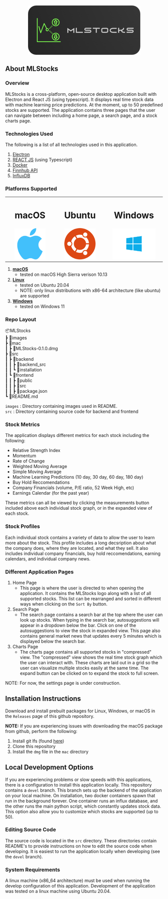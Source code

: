 <p align="center">
    <img src="images/MLIcon_Horizontal.png"></img>
<!-- ![Alt text](images/MLIcon_Horizontal.png?raw=true "Title") -->
</p>

## About MLStocks

### Overview
MLStocks is a cross-platform, open-source desktop application built with Electron and React JS (using typescript). It displays real time stock data with
machine learning price predictions.  At the moment, up to 50 predefined stocks are supported.  The application
contains three pages that the user can navigate between including a home page, a search page, and a stock charts page.

### Technologies Used
The following is a list of all technologies used in this application.
1. <a href="https://www.electronjs.org/">Electron</a>
1. <a href="https://reactjs.org/">REACT JS</a> (using Typescript) 
1. <a href="https://www.docker.com/">Docker</a>
1. <a href="https://finnhub.io/">Finnhub API</a>
1. <a href="https://www.influxdata.com/">InfluxDB</a>

### Platforms Supported
<table>
    <tr>
        <td width="441" align="center"><h1 style="font-weight: 700;">macOS</h1></td>
        <td width="441" align="center"><h1 style="font-weight: 700;">Ubuntu</h1></td>
        <td width="441" align="center"><h1 style="font-weight: 700;">Windows</h1></td>
    </tr>
    <tr>
        <td width="441" align="center"><img style="display: inline-block" height="100" src="images/macLogo.png"></img>  </td>
        <td width="441" align="center"><img style="display: inline-block" height="100" src="images/ubuntuLogo.png"></img>  </td>
        <td width="441" align="center"><img style="display: inline-block" height="100" src="images/windowsLogo.png"></img>  </td>
    </tr>
</table>

1. <a href="https://www.apple.com/macos/monterey/">**macOS**</a>
    - tested on macOS High Sierra verison 10.13
1. <a href="https://ubuntu.com/">**Linux**</a>
    - tested on Ubuntu 20.04
    - NOTE: only linux distributions with x86-64 architecture (like ubuntu) are supported
1. <a href="https://www.microsoft.com/en-us/windows/windows-11">**Windows**</a>
    - tested on Windows 11

### Repo Layout

📦MLStocks \
 ┣ 📂images \
 ┣ 📂mac \
 ┃ ┣ 📜MLStocks-0.1.0.dmg \
 ┣ 📂src \
 ┃ ┣ 📂backend \
 ┃ ┃ ┣ 📂backend_src \
 ┃ ┃ ┗ 📂installation \
 ┃ ┗ 📂frontend \
 ┃ ┃ ┣ 📂public \
 ┃ ┃ ┣ 📂src \
 ┃ ┃ ┣ 📜package.json \
 ┗ 📜README.md 

 `images` : Directory containing images used in README. \
 `src` : Directory containing source code for backend and frontend

### Stock Metrics
The application displays different metrics for each stock including the following:
- Relative Strength Index 
- Momentum
- Rate of Change
- Weighted Moving Average
- Simple Moving Average
- Machine Learning Predictions (10 day, 30 day, 60 day, 180 day)
- Buy Hold Reccomendations
- Company Financials (volume, P/E ratio, 52 Week High, etc)
- Earnings Calendar (for the past year)

These metrics can all be viewed by clicking the measurements button included above each individual stock graph,
or in the expanded view of each stock.

### Stock Profiles
Each individual stock contains a variety of data to allow the user to learn more about the stock.
This profile includes a long decsription about what the company does, where they are located, and what
they sell.  It also includes individual company financials, buy hold reccomendations, earning calendars, and
individual company news.

### Different Application Pages
1. Home Page
    - This page is where the user is directed to when opening the application.  It contains
    the MLStocks logo along with a list of all supported stocks.  This list can be rearranged and 
    sorted in different ways when clicking on the `Sort By` button.
1. Search Page
    - The search page contains a search bar at the top where the user can look up stocks. When typing in
    the search bar, autosuggestions will appear in a dropdown below the bar.  Click on one of the autosuggestions
    to view the stock in expanded view.  This page also contains general market news that updates every 5 minutes which
    is displayed below the search bar.
1. Charts Page
    - The charts page contains all supported stocks in "compressed" view.  The "compressed" view shows
    the real time stock graph which the user can interact with.  These charts are laid out in a grid so the 
    user can visualize multiple stocks easily at the same time.  The expand button can be clicked on to expand
    the stock to full screen.

NOTE: For now, the settings page is under construction.

## Installation Instructions

Download and install prebuilt packages for Linux, Windows, or macOS in the `Releases` page
of this github repository.

**NOTE:** If you are experiencing issues with downloading the macOS package from github, perform the following:
1. Install git lfs (found <a href="https://git-lfs.github.com/">here</a>)
1. Clone this repository
1. Install the `dmg` file in the `mac` directory

## Local Development Options
If you are experiencing problems or slow speeds with this applications, there is a configuration to install this application locally. 
This repository contains a `devel` branch.  This branch sets up the backend of the application on your local machine.
On installation, two docker containers spawn that run in the background forever. One container runs an influx database,
and the other runs the main python script, which constantly updates stock data. This option also allow you to customize which stocks
are supported (up to 50).

### Editing Source Code
The source code is located in the `src` directory.  These directories contain README's to provide instructions on how to edit the source code 
when developing.  It is easiest to run the application locally when developing (see the `devel` branch).

### System Requirements
A linux machine (x86_64 architecture) must be used when running the develop configuration of this application.
Development of the application was tested on a linux machine using Ubuntu 20.04.
